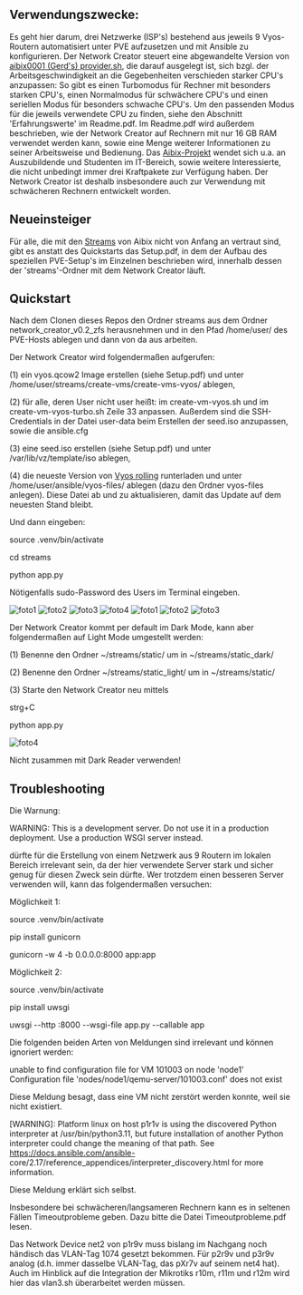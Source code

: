 ## Verwendungszwecke:

Es geht hier darum, drei Netzwerke (ISP's) bestehend aus jeweils 9 Vyos-Routern automatisiert unter PVE aufzusetzen und mit Ansible zu konfigurieren. Der Network Creator steuert eine abgewandelte Version von [aibix0001 (Gerd's) provider.sh](https://github.com/aibix0001/aasil), die darauf ausgelegt ist, sich bzgl. der Arbeitsgeschwindigkeit an die Gegebenheiten verschieden starker CPU's anzupassen: So gibt es einen Turbomodus für Rechner mit besonders starken CPU's, einen Normalmodus für schwächere CPU's und einen seriellen Modus für besonders schwache CPU's. Um den passenden Modus für die jeweils verwendete CPU zu finden, siehe den Abschnitt 'Erfahrungswerte' im Readme.pdf.
Im Readme.pdf wird außerdem beschrieben, wie der Network Creator auf Rechnern mit nur 16 GB RAM verwendet werden kann, sowie eine Menge weiterer Informationen zu seiner Arbeitsweise und Bedienung. Das [Aibix-Projekt](https://www.twitch.tv/aibix0001) wendet sich u.a. an Auszubildende und Studenten im IT-Bereich, sowie weitere Interessierte, die nicht unbedingt immer drei Kraftpakete zur Verfügung haben. Der Network Creator ist deshalb insbesondere auch zur Verwendung mit schwächeren Rechnern entwickelt worden.


## Neueinsteiger

Für alle, die mit den [Streams](https://github.com/aibix0001/streams) von Aibix nicht von Anfang an vertraut sind, gibt es anstatt des Quickstarts das Setup.pdf, in dem der Aufbau des speziellen PVE-Setup's im Einzelnen beschrieben wird, innerhalb dessen der 'streams'-Ordner mit dem Network Creator läuft.


## Quickstart

Nach dem Clonen dieses Repos den Ordner streams aus dem Ordner network_creator_v0.2_zfs herausnehmen und in den Pfad /home/user/ des PVE-Hosts ablegen und dann von da aus arbeiten.

Der Network Creator wird folgendermaßen aufgerufen:

(1) ein vyos.qcow2 Image erstellen (siehe Setup.pdf) und unter /home/user/streams/create-vms/create-vms-vyos/ ablegen,

(2) für alle, deren User nicht user heißt: im create-vm-vyos.sh und im create-vm-vyos-turbo.sh Zeile 33 anpassen. Außerdem sind die SSH-Credentials in der Datei user-data beim Erstellen der seed.iso anzupassen, sowie die ansible.cfg 

(3) eine seed.iso erstellen (siehe Setup.pdf) und unter /var/lib/vz/template/iso ablegen,

(4) die neueste Version von [Vyos rolling](https://vyos.net/get/nightly-builds/) runterladen und unter /home/user/ansible/vyos-files/ ablegen (dazu den Ordner vyos-files anlegen). Diese Datei ab und zu aktualisieren, damit das Update auf dem neuesten Stand bleibt.

Und dann eingeben:

source .venv/bin/activate

cd streams

python app.py

Nötigenfalls sudo-Password des Users im Terminal eingeben.

![foto1](Bilder/01.png)
![foto2](Bilder/02.png)
![foto3](Bilder/03.png)
![foto4](Bilder/04.png)
![foto1](Bilder/05.png)
![foto2](Bilder/06.png)
![foto3](Bilder/07.png)

Der Network Creator kommt per default im Dark Mode, kann aber folgendermaßen auf Light Mode umgestellt werden:

(1) Benenne den Ordner ~/streams/static/ um in ~/streams/static_dark/

(2) Benenne den Ordner ~/streams/static_light/ um in ~/streams/static/

(3) Starte den Network Creator neu mittels  

strg+C

python app.py

![foto4](Bilder/08.png)

Nicht zusammen mit Dark Reader verwenden!


## Troubleshooting

Die Warnung: 

WARNING: This is a development server. Do not use it in a production deployment. Use a production WSGI server instead.

dürfte für die Erstellung von einem Netzwerk aus 9 Routern im lokalen Bereich irrelevant sein, da der hier verwendete Server stark und sicher genug für diesen Zweck sein dürfte. Wer trotzdem einen besseren Server verwenden will, kann das folgendermaßen versuchen:

Möglichkeit 1:

source .venv/bin/activate

pip install gunicorn

gunicorn -w 4 -b 0.0.0.0:8000 app:app

Möglichkeit 2:

source .venv/bin/activate

pip install uwsgi

uwsgi --http :8000 --wsgi-file app.py --callable app


Die folgenden beiden Arten von Meldungen sind irrelevant und können ignoriert werden:

unable to find configuration file for VM 101003 on node 'node1'
Configuration file 'nodes/node1/qemu-server/101003.conf' does not exist

Diese Meldung besagt, dass eine VM nicht zerstört werden konnte, weil sie nicht existiert.

[WARNING]: Platform linux on host p1r1v is using the discovered Python
interpreter at /usr/bin/python3.11, but future installation of another Python
interpreter could change the meaning of that path. See
https://docs.ansible.com/ansible-
core/2.17/reference_appendices/interpreter_discovery.html for more information.

Diese Meldung erklärt sich selbst.

Insbesondere bei schwächeren/langsameren Rechnern kann es in seltenen Fällen Timeoutprobleme geben. Dazu bitte die Datei Timeoutprobleme.pdf lesen.

Das Network Device net2 von p1r9v muss bislang im Nachgang noch händisch das VLAN-Tag 1074 gesetzt bekommen. Für p2r9v und p3r9v analog (d.h. immer dasselbe VLAN-Tag, das pXr7v auf seinem net4 hat). Auch im Hinblick auf die Integration der Mikrotiks r10m, r11m und r12m wird hier das vlan3.sh überarbeitet werden müssen.
